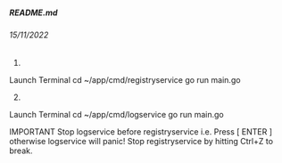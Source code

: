 ##### README.md
###### 15/11/2022

01.
Launch Terminal
cd ~/app/cmd/registryservice
go run main.go

02.
Launch Terminal
cd ~/app/cmd/logservice
go run main.go

IMPORTANT
Stop logservice before registryservice i.e. Press [ ENTER ] otherwise logservice will panic!
Stop registryservice by hitting Ctrl+Z to break.
